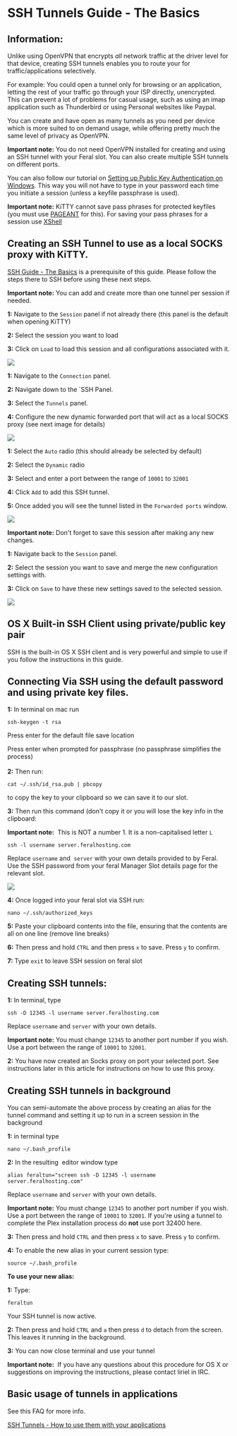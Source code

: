 SSH Tunnels Guide - The Basics
==============================

Information:
------------

  
Unlike using OpenVPN that encrypts *all* network traffic at the driver level for that device, creating SSH tunnels enables you to route your for traffic/applications selectively.  
  
For example: You could open a tunnel only for browsing or an application, letting the rest of your traffic go through your ISP directly, unencrypted. This can prevent a lot of problems for casual usage, such as using an imap application such as Thunderbird or using Personal websites like Paypal.  
  
You can create and have open as many tunnels as you need per device which is more suited to on demand usage, while offering pretty much the same level of privacy as OpenVPN.  
  
**Important note:** You do not need OpenVPN installed for creating and using an SSH tunnel with your Feral slot. You can also create multiple SSH tunnels on different ports.  
  
You can also follow our tutorial on [Setting up Public Key Authentication on Windows](https://www.feralhosting.com/faq/view?question=13). This way you will not have to type in your password each time you initiate a session (unless a keyfile passphrase is used).  
  
**Important note:** KiTTY cannot save pass phrases for protected keyfiles (you must use [PAGEANT](https://www.feralhosting.com/faq/view?question=241) for this). For saving your pass phrases for a session use [XShell](https://www.feralhosting.com/faq/view?question=238)  
  

Creating an SSH Tunnel to use as a local SOCKS proxy with KiTTY.
----------------------------------------------------------------

  
[SSH Guide - The Basics](https://www.feralhosting.com/faq/view?question=12) is a prerequisite of this guide. Please follow the steps there to SSH before using these next steps.  
  
**Important note:** You can add and create more than one tunnel per session if needed.  
  
**1:** Navigate to the `Session` panel if not already there (this panel is the default when opening KiTTY)  
  
**2:** Select the session you want to load  
  
**3:** Click on `Load` to load this session and all configurations associated with it.  
  
![](https://raw.github.com/feralhosting/feralfilehosting/master/Feral%20Wiki/SSH/Kitty%20-%20SSH%20-%20Private%20Keys%20-%20SSH%20tunnels/10.png)  
  
**1:** Navigate to the `Connection` panel.  
  
**2:** Navigate down to the \`SSH Panel.  
  
**3:** Select the `Tunnels` panel.  
  
**4:** Configure the new dynamic forwarded port that will act as a local SOCKS proxy (see next image for details)  
  
![](https://raw.github.com/feralhosting/feralfilehosting/master/Feral%20Wiki/SSH/Kitty%20-%20SSH%20-%20Private%20Keys%20-%20SSH%20tunnels/11.png)  
  
**1:** Select the `Auto` radio (this should already be selected by default)  
  
**2:** Select the `Dynamic` radio  
  
**3:** Select and enter a port between the range of `10001` to `32001`  
  
**4:** Click `Add` to add this SSH tunnel.  
  
**5:** Once added you will see the tunnel listed in the `Forwarded ports` window.  
  
![](https://raw.github.com/feralhosting/feralfilehosting/master/Feral%20Wiki/SSH/Kitty%20-%20SSH%20-%20Private%20Keys%20-%20SSH%20tunnels/12.png)  
  
**Important note:** Don't forget to save this session after making any new changes.  
  
**1:** Navigate back to the `Session` panel.  
  
**2:** Select the session you want to save and merge the new configuration settings with.  
  
**3:** Click on `Save` to have these new settings saved to the selected session.  
  
![](https://raw.github.com/feralhosting/feralfilehosting/master/Feral%20Wiki/SSH/Kitty%20-%20SSH%20-%20Private%20Keys%20-%20SSH%20tunnels/13.png)  
  

OS X Built-in SSH Client using private/public key pair
------------------------------------------------------

  
SSH is the built-in OS X SSH client and is very powerful and simple to use if you follow the instructions in this guide.  
  

Connecting Via SSH using the default password and using private key files.
--------------------------------------------------------------------------

  
**1:** In terminal on mac run  
  

    ssh-keygen -t rsa

  
Press enter for the default file save location  
  
Press enter when prompted for passphrase (no passphrase simplifies the process)  
   
**2:** Then run:  
  

    cat ~/.ssh/id_rsa.pub | pbcopy

  
to copy the key to your clipboard so we can save it to our slot.  
  
**3:** Then run this command (don't copy it or you will lose the key info in the clipboard:  
  
**Important note:**  This is NOT a number 1. It is a non-capitalised letter `L`  
  

    ssh -l username server.feralhosting.com

  
Replace `username` and  `server` with your own details provided to by Feral. Use the SSH password from your feral Manager Slot details page for the relevant slot.  
  
![](https://raw.github.com/feralhosting/feralfilehosting/master/Feral%20Wiki/0%20Generic/slot_detail_ssh.png)  
  
**4:** Once logged into your feral slot via SSH run:  
  

    nano ~/.ssh/authorized_keys

  
**5:** Paste your clipboard contents into the file, ensuring that the contents are all on one line (remove line breaks)  
  
**6:** Then press and hold `CTRL` and then press `x` to save. Press `y` to confirm.  
  
**7:** Type `exit` to leave SSH session on feral slot  
  

Creating SSH tunnels:
---------------------

  
**1:** In terminal, type  
  

    ssh -D 12345 -l username server.feralhosting.com

  
Replace `username` and `server` with your own details.  
  
**Important note:** You must change `12345` to another port number if you wish. Use a port between the range of `10001` to `32001`.  
  
**2:** You have now created an Socks proxy on port your selected port. See instructions later in this article for instructions on how to use this proxy.  
  

Creating SSH tunnels in background
----------------------------------

  
You can semi-automate the above process by creating an alias for the tunnel command and setting it up to run in a screen session in the background  
  
**1:** in terminal type  
  

    nano ~/.bash_profile

  
**2:** In the resulting  editor window type  
  

    alias feraltun="screen ssh -D 12345 -l username server.feralhosting.com"

  
Replace `username` and `server` with your own details.  
  
**Important note:** You must change `12345` to another port number if you wish. Use a port between the range of `10001` to `32001`. If you're using a tunnel to complete the Plex installation process do **not** use port 32400 here.  
  
**3:** Then press and hold `CTRL` and then press `x` to save. Press `y` to confirm.  
  
**4:** To enable the new alias in your current session type:  
  

    source ~/.bash_profile

  
  
**To use your new alias:**  
  
**1:** Type:  
  

    feraltun

  
Your SSH tunnel is now active.  
  
**2:** Then press and hold `CTRL` and `a` then press `d` to detach from the screen. This leaves it running in the background.  
  
**3:** You can now close terminal and use your tunnel  
  
**Important note:**  If you have any questions about this procedure for OS X or suggestions on improving the instructions, please contact liriel in IRC.  
  

Basic usage of tunnels in applications
--------------------------------------

  
See this FAQ for more info.  
  
[SSH Tunnels - How to use them with your applications](https://www.feralhosting.com/faq/view?question=242)  
  

